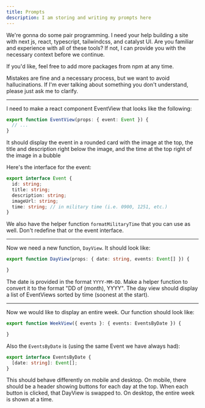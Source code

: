 ```yaml
---
title: Prompts
description: I am storing and writing my prompts here
---
```


We're gonna do some pair programming. I need your help building a site with next js, react, typescript, tailwindcss, and catalyst UI. Are you familiar and experience with all of these tools? If not, I can provide you with the necessary context before we continue.

If you'd like, feel free to add more packages from npm at any time.

Mistakes are fine and a necessary process, but we want to avoid hallucinations. If I'm ever talking about something you don't understand, please just ask me to clarify.

---

I need to make a react component EventView that looks like the following:

```ts
export function EventView(props: { event: Event }) {
  // ...
}
```

It should display the event in a rounded card with the image at the top, the title and description right below the image, and the time at the top right of the image in a bubble

Here's the interface for the event:

```ts
export interface Event {
  id: string;
  title: string;
  description: string;
  imageUrl: string;
  time: string; // in military time (i.e. 0900, 1251, etc.)
}
```

We also have the helper function `formatMilitaryTime` that you can use as well. Don't redefine that or the event interface.

---

Now we need a new function, `DayView`. It should look like:
```ts
export function DayView(props: { date: string, events: Event[] }) {

}
```
The date is provided in the format `YYYY-MM-DD`. Make a helper function to convert it to the format "DD of (month), YYYY". The day view should display a list of EventViews sorted by time (soonest at the start).

---

Now we would like to display an entire week. Our function should look like:
```ts
export function WeekView({ events }: { events: EventsByDate }) {

}
```
Also the `EventsByDate` is (using the same Event we have always had):
```ts
export interface EventsByDate {
  [date: string]: Event[];
}
```

This should behave differently on mobile and desktop. On mobile, there should be a header showing buttons for each day at the top. When each button is clicked, that DayView is swapped to. On desktop, the entire week is shown at a time.

